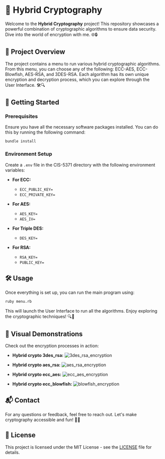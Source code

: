 # 🔐 Hybrid Cryptography

Welcome to the **Hybrid Cryptography** project! This repository showcases a powerful combination of cryptographic algorithms to ensure data security. Dive into the world of encryption with me. 🌐🔒

## 📄 Project Overview

The project contains a menu to run various hybrid cryptographic algorithms. From this menu, you can choose any of the following: ECC-AES, ECC-Blowfish, AES-RSA, and 3DES-RSA. Each algorithm has its own unique encryption and decryption process, which you can explore through the User Interface. 🛠️🔍


## 🚀 Getting Started

### Prerequisites

Ensure you have all the necessary software packages installed. You can do this by running the following command:

```bash
bundle install
```

### Environment Setup

Create a `.env` file in the CIS-5371 directory with the following environment variables:

- **For ECC:**
  - `ECC_PUBLIC_KEY=`
  - `ECC_PRIVATE_KEY=`

- **For AES:**
  - `AES_KEY=`
  - `AES_IV=`

- **For Triple DES:**
  - `DES_KEY=`

- **For RSA:**
  - `RSA_KEY=`
  - `PUBLIC_KEY=`

## 🛠️ Usage

Once everything is set up, you can run the main program using:

```bash
ruby menu.rb
```

This will launch the User Interface to run all the algorithms. Enjoy exploring the cryptographic techniques! 🔍🔑

## 🎥 Visual Demonstrations

Check out the encryption processes in action:

- **Hybrid crypto 3des_rsa:**
  ![3des_rsa_encryption](./gifs/3des_rsa_encryption.gif)

- **Hybrid crypto aes_rsa:**
  ![aes_rsa_encryption](./gifs/aes_rsa_encryption.gif)

- **Hybrid crypto ecc_aes:**
  ![ecc_aes_encryption](./gifs/ecc_aes_encryption.gif)

- **Hybrid crypto ecc_blowfish:**
  ![blowfish_encryption](./gifs/blowfish_encryption.gif)

## 📬 Contact

For any questions or feedback, feel free to reach out. Let's make cryptography accessible and fun! 🎉🔐

## 📝 License

This project is licensed under the MIT License - see the [LICENSE](LICENSE) file for details.
